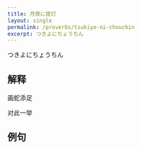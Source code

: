 ```yaml
---
title: 月夜に提灯
layout: single
permalink: /proverbs/tsukiyo-ni-chouchin
excerpt: つきよにちょうちん
---
```


つきよにちょうちん

## 解释

画蛇添足

对此一举

## 例句


